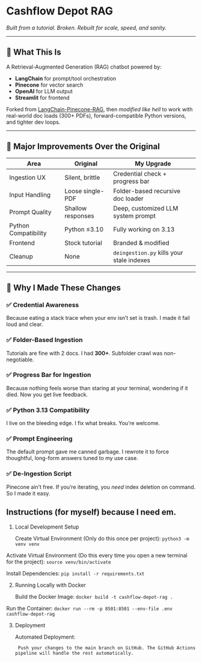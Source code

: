 # Cashflow Depot RAG
*Built from a tutorial. Broken. Rebuilt for scale, speed, and sanity.*

---

## 🚀 What This Is

A Retrieval-Augmented Generation (RAG) chatbot powered by:

- **LangChain** for prompt/tool orchestration  
- **Pinecone** for vector search  
- **OpenAI** for LLM output  
- **Streamlit** for frontend  

Forked from [LangChain-Pinecone-RAG](https://github.com/ThomasJanssen-tech/LangChain-Pinecone-RAG/tree/main), then *modified like hell* to work with real-world doc loads (300+ PDFs), forward-compatible Python versions, and tighter dev loops.

---

## 🔨 Major Improvements Over the Original

| Area              | Original            | My Upgrade                               |
|-------------------|---------------------|-------------------------------------------|
| Ingestion UX      | Silent, brittle     | Credential check + progress bar           |
| Input Handling    | Loose single-PDF    | Folder-based recursive doc loader         |
| Prompt Quality    | Shallow responses   | Deep, customized LLM system prompt        |
| Python Compatibility | Python ≤3.10    | Fully working on 3.13                     |
| Frontend          | Stock tutorial      | Branded & modified                        |
| Cleanup           | None                | `deingestion.py` kills your stale indexes |

---

## 🧠 Why I Made These Changes

### ✅ Credential Awareness  
Because eating a stack trace when your env isn’t set is trash. I made it fail loud and clear.

### ✅ Folder-Based Ingestion  
Tutorials are fine with 2 docs. I had **300+**. Subfolder crawl was non-negotiable.

### ✅ Progress Bar for Ingestion  
Because nothing feels worse than staring at your terminal, wondering if it died. Now you get live feedback.

### ✅ Python 3.13 Compatibility  
I live on the bleeding edge. I fix what breaks. You’re welcome.

### ✅ Prompt Engineering  
The default prompt gave me canned garbage. I rewrote it to force thoughtful, long-form answers tuned to my use case.

### ✅ De-Ingestion Script  
Pinecone ain’t free. If you’re iterating, you *need* index deletion on command. So I made it easy.




## Instructions (for myself) because I need em.

1. Local Development Setup

    Create Virtual Environment (Only do this once per project):
    ```python3 -m venv venv```

Activate Virtual Environment (Do this every time you open a new terminal for the project):
    ```source venv/bin/activate```

Install Dependencies:
    ```pip install -r requirements.txt```

2. Running Locally with Docker

    Build the Docker Image:
    ```docker build -t cashflow-depot-rag .```

Run the Container:
    ```docker run --rm -p 8501:8501 --env-file .env cashflow-depot-rag```

3. Deployment

    Automated Deployment:

        Push your changes to the main branch on GitHub. The GitHub Actions pipeline will handle the rest automatically.